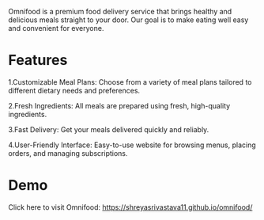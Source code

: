 Omnifood is a premium food delivery service that brings healthy and delicious meals straight to your door. Our goal is to make eating well easy and convenient for everyone.

# Features

1.Customizable Meal Plans: Choose from a variety of meal plans tailored to different dietary needs and preferences.

2.Fresh Ingredients: All meals are prepared using fresh, high-quality ingredients.

3.Fast Delivery: Get your meals delivered quickly and reliably.

4.User-Friendly Interface: Easy-to-use website for browsing menus, placing orders, and managing subscriptions.

# Demo

Click here to visit Omnifood: https://shreyasrivastava11.github.io/omnifood/
